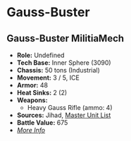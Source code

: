 # Gauss-Buster
## Gauss-Buster MilitiaMech
- **Role:** Undefined
- **Tech Base:** Inner Sphere (3090)
- **Chassis:** 50 tons (Industrial)
- **Movement:** 3 / 5, ICE
- **Armor:** 48
- **Heat Sinks:** 2 (2)
- **Weapons:**
  - Heavy Gauss Rifle (ammo: 4)
- **Sources:** Jihad, [Master Unit List](http://masterunitlist.info/Unit/Details/8100/gauss-buster-millitiamech)
- **Battle Value:** 675
- [*More Info*](gauss-buster/gauss-buster_militiamech.md)

